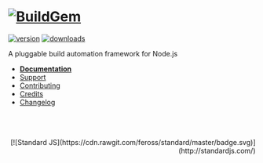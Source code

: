 
# [![BuildGem](https://cdn.rawgit.com/buildgem/logo/2.1.0/dist/png/buildgem-logo-240x60.png)](https://github.com/buildgem)

[![version](https://img.shields.io/npm/v/buildgem.svg?label=version&colorA=333333&colorB=E8BA00&style=flat-square&maxAge=1000)](https://www.npmjs.com/package/buildgem)
[![downloads](https://img.shields.io/npm/dt/buildgem.svg?label=downloads&colorA=333333&colorB=E8BA00&style=flat-square&maxAge=1000)](https://www.npmjs.com/package/buildgem)

A pluggable build automation framework for Node.js

- **[Documentation](http://www.buildgem.com/docs/v1/)**
- [Support](http://www.buildgem.com/support/)
- [Contributing](http://www.buildgem.com/contributing/)
- [Credits](http://www.buildgem.com/credits/)
- [Changelog](http://www.buildgem.com/changelog/)

<br />
<br />
<br />
<div style="text-align: right">
[![Standard JS](https://cdn.rawgit.com/feross/standard/master/badge.svg)](http://standardjs.com/)
</div>
